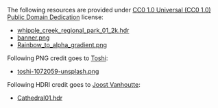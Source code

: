 The following resources are provided under [CC0 1.0 Universal (CC0 1.0) Public Domain Dedication](https://creativecommons.org/publicdomain/zero/1.0/) license:
- [whipple_creek_regional_park_01_2k.hdr](https://hdrihaven.com/hdri/?c=outdoor&h=whipple_creek_regional_park_01)
- [banner.png](http://publicdomainpng.com/2018/04/15/banner/)
- [Rainbow_to_alpha_gradient.png](http://clubpenguin.wikia.com/wiki/File:Rainbow_to_alpha_gradient.png)

Following PNG  credit goes to [Toshi](https://unsplash.com/@toshidog):
- [toshi-1072059-unsplash.png](https://unsplash.com/photos/MC2hOZsBsLg)

Following HDRI credit goes to [Joost Vanhoutte](https://gumroad.com/joost):
- [Cathedral01.hdr](https://gumroad.com/l/hdris2)
